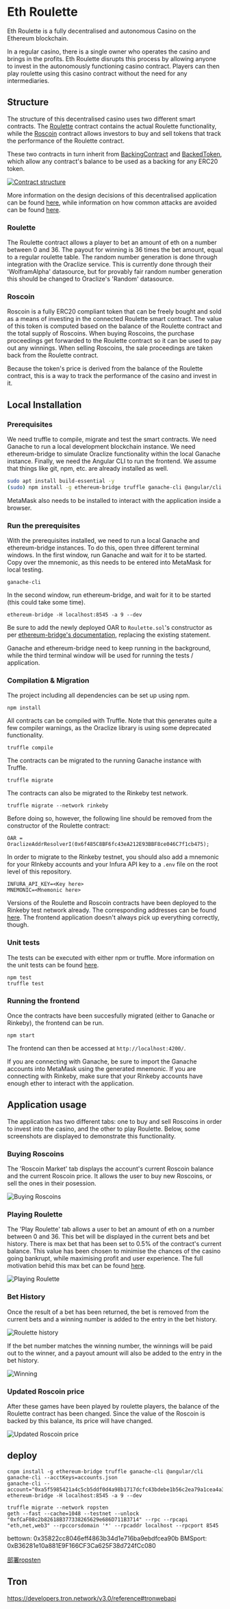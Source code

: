 # Eth Roulette

Eth Roulette is a fully decentralised and autonomous Casino on the Ethereum blockchain.

In a regular casino, there is a single owner who operates the casino and brings in the profits. Eth Roulette disrupts this process by allowing anyone to invest in the autonomously functioning casino contract. Players can then play roulette using this casino contract without the need for any intermediaries.

## Structure
The structure of this decentralised casino uses two different smart contracts. The [Roulette](/contracts/Roulette.sol) contract contains the actual Roulette functionality, while the [Roscoin](/contracts/Roscoin.sol) contract allows investors to buy and sell tokens that track the performance of the Roulette contract.

These two contracts in turn inherit from [BackingContract](/contracts/BackingContract.sol) and [BackedToken](/contracts/BackedToken.sol), which allow any contract's balance to be used as a backing for any ERC20 token.

[![Contract structure](http://yuml.me/12c741ca.png)](http://yuml.me/edit/12c741ca)

More information on the design decisions of this decentralised application can be found [here](/docs/design_pattern_decisions.md), while information on how common attacks are avoided can be found [here](/docs/avoiding_common_attacks.md).

### Roulette
The Roulette contract allows a player to bet an amount of eth on a number between 0 and 36. The payout for winning is 36 times the bet amount, equal to a regular roulette table. The random number generation is done through integration with the Oraclize service. This is currently done through their 'WolframAlpha' datasource, but for provably fair random number generation this should be changed to Oraclize's 'Random' datasource.

### Roscoin
Roscoin is a fully ERC20 compliant token that can be freely bought and sold as a means of investing in the connected Roulette smart contract. The value of this token is computed based on the balance of the Roulette contract and the total supply of Roscoins. When buying Roscoins, the purchase proceedings get forwarded to the Roulette contract so it can be used to pay out any winnings. When selling Roscoins, the sale proceedings are taken back from the Roulette contract.

Because the token's price is derived from the balance of the Roulette contract, this is a way to track the performance of the casino and invest in it.

## Local Installation
### Prerequisites
We need truffle to compile, migrate and test the smart contracts. We need Ganache to run a local development blockchain instance. We need ethereum-bridge to simulate Oraclize functionality within the local Ganache instance. Finally, we need the Angular CLI to run the frontend. We assume that things like git, npm, etc. are already installed as well.
```bash
sudo apt install build-essential -y
(sudo) npm install -g ethereum-bridge truffle ganache-cli @angular/cli
```

MetaMask also needs to be installed to interact with the application inside a browser.

### Run the prerequisites
With the prerequisites installed, we need to run a local Ganache and ethereum-bridge instances. To do this, open three different terminal windows.
In the first window, run Ganache and wait for it to be started. Copy over the mnemonic, as this needs to be entered into MetaMask for local testing.
```
ganache-cli
```

In the second window, run ethereum-bridge, and wait for it to be started (this could take some time).
```
ethereum-bridge -H localhost:8545 -a 9 --dev
```

Be sure to add the newly deployed OAR to `Roulette.sol`'s constructor as per [ethereum-bridge's documentation](https://github.com/oraclize/ethereum-bridge), replacing the existing statement.

Ganache and ethereum-bridge need to keep running in the background, while the third terminal window will be used for running the tests / application.

### Compilation & Migration
The project including all dependencies can be set up using npm.
```
npm install
```

All contracts can be compiled with Truffle. Note that this generates quite a few compiler warnings, as the Oraclize library is using some deprecated functionality.
```
truffle compile
```

The contracts can be migrated to the running Ganache instance with Truffle.
```
truffle migrate
```

The contracts can also be migrated to the Rinkeby test network.
```
truffle migrate --network rinkeby
```

Before doing so, however, the following line should be removed from the constructor of the Roulette contract:
```
OAR = OraclizeAddrResolverI(0x6f485C8BF6fc43eA212E93BBF8ce046C7f1cb475);
```

In order to migrate to the Rinkeby testnet, you should also add a mnemonic for your RInkeby accounts and your Infura API key to a `.env` file on the root level of this repository.
```
INFURA_API_KEY=<Key here>
MNEMONIC=<Mnemonic here>
```

Versions of the Roulette and Roscoin contracts have been deployed to the Rinkeby test network already. The corresponding addresses can be found [here](/docs/deployed_addresses.txt). The frontend application doesn't always pick up everything correctly, though.

### Unit tests
The tests can be executed with either npm or truffle. More information on the unit tests can be found [here](/docs/unit_tests.md).
```
npm test
truffle test
```

### Running the frontend
Once the contracts have been succesfully migrated (either to Ganache or Rinkeby), the frontend can be run.
```
npm start
```

The frontend can then be accessed at `http://localhost:4200/`.

If you are connecting with Ganache, be sure to import the Ganache accounts into MetaMask using the generated mnemonic. If you are connecting with Rinkeby, make sure that your Rinkeby accounts have enough ether to interact with the application.

## Application usage
The application has two different tabs: one to buy and sell Roscoins in order to invest into the casino, and the other to play Roulette. Below, some screenshots are displayed to demonstrate this functionality.

### Buying Roscoins
The 'Roscoin Market' tab displays the account's current Roscoin balance and the current Roscoin price. It allows the user to buy new Roscoins, or sell the ones in their posession.

![Buying Roscoins](/docs/img/buying-roscoins.png)

### Playing Roulette
The 'Play Roulette' tab allows a user to bet an amount of eth on a number between 0 and 36. This bet will be displayed in the current bets and bet history. There is max bet that has been set to 0.5% of the contract's current balance. This value has been chosen to minimise the chances of the casino going bankrupt, while maximising profit and user experience. The full motivation behid this max bet can be found [here](/docs/max_bet_size.md).

![Playing Roulette](/docs/img/playing-roulette.png)

### Bet History
Once the result of a bet has been returned, the bet is removed from the current bets and a winning number is added to the entry in the bet history.

![Roulette history](/docs/img/roulette-history.png)

If the bet number matches the winning number, the winnings will be paid out to the winner, and a payout amount will also be added to the entry in the bet history.

![Winning](/docs/img/winning.png)

### Updated Roscoin price
After these games have been played by roulette players, the balance of the Roulette contract has been changed. Since the value of the Roscoin is backed by this balance, its price will have changed.

![Updated Roscoin price](/docs/img/updated-roscoin-price.png)


## deploy
```
cnpm install -g ethereum-bridge truffle ganache-cli @angular/cli
ganache-cli --acctKeys=accounts.json
ganache-cli --account="0xa5f5985421a4c5cb5ddf0d4a98b1717dcfc43bdebe1b56c2ea79a1cea4a37377,100000000000000000000"
ethereum-bridge -H localhost:8545 -a 9 --dev

truffle migrate --network ropsten
geth --fast --cache=1048 --testnet --unlock "0xfCaF08c2b82618B377338265629e686D711B3714" --rpc --rpcapi "eth,net,web3" --rpccorsdomain '*' --rpcaddr localhost --rpcport 8545
```

bettown: 0x35822cc8046eff4863b34d1e716ba9ebdfcea90b
BMSport: 0xB36281e10a881E9F166CF3Ca625F38d724fCc080

[部署ropsten](https://ethereum.stackexchange.com/questions/23279/steps-to-deploy-a-contract-using-metamask-and-truffle)


## Tron
https://developers.tron.network/v3.0/reference#tronwebapi


